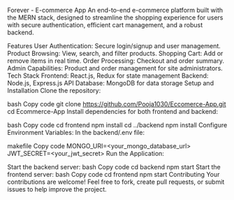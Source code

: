 
Forever - E-commerce App
An end-to-end e-commerce platform built with the MERN stack, designed to streamline the shopping experience for users with secure authentication, efficient cart management, and a robust backend.

Features
User Authentication: Secure login/signup and user management.
Product Browsing: View, search, and filter products.
Shopping Cart: Add or remove items in real time.
Order Processing: Checkout and order summary.
Admin Capabilities: Product and order management for site administrators.
Tech Stack
Frontend: React.js, Redux for state management
Backend: Node.js, Express.js API
Database: MongoDB for data storage
Setup and Installation
Clone the repository:

bash
Copy code
git clone https://github.com/Pooja1030/Eccomerce-App.git
cd Ecommerce-App
Install dependencies for both frontend and backend:

bash
Copy code
cd frontend
npm install
cd ../backend
npm install
Configure Environment Variables: In the backend/.env file:

makefile
Copy code
MONGO_URI=<your_mongo_database_url>
JWT_SECRET=<your_jwt_secret>
Run the Application:

Start the backend server:
bash
Copy code
cd backend
npm start
Start the frontend server:
bash
Copy code
cd frontend
npm start
Contributing
Your contributions are welcome! Feel free to fork, create pull requests, or submit issues to help improve the project.
